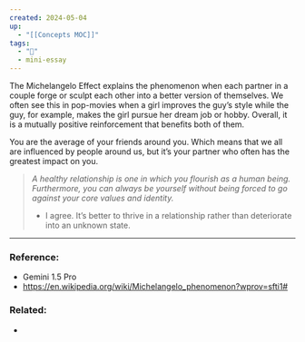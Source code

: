 ```yaml
---
created: 2024-05-04
up:
  - "[[Concepts MOC]]"
tags:
  - "🌱"
  - mini-essay
---
```

The Michelangelo Effect explains the phenomenon when each partner in a couple forge or sculpt each other into a better version of themselves. We often see this in pop-movies when a girl improves the guy’s style while the guy, for example, makes the girl pursue her dream job or hobby. Overall, it is a mutually positive reinforcement that benefits both of them.

You are the average of your friends around you. Which means that we all are influenced by people around us, but it’s your partner who often has the greatest impact on you.

> *A healthy relationship is one in which you flourish as a human being. Furthermore, you can always be yourself without being forced to go against your core values and identity.*
>- I agree. It’s better to thrive in a relationship rather than deteriorate into an unknown state.



---
### Reference:
- Gemini 1.5 Pro
-  https://en.wikipedia.org/wiki/Michelangelo_phenomenon?wprov=sfti1#

### Related:
- 